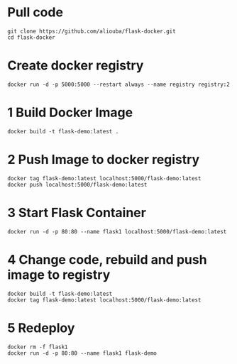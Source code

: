 # Pull code

```
git clone https://github.com/aliouba/flask-docker.git
cd flask-docker
```

# Create docker registry

```
docker run -d -p 5000:5000 --restart always --name registry registry:2
```

# 1 Build Docker Image

```
docker build -t flask-demo:latest .
```

# 2 Push Image to docker registry

```
docker tag flask-demo:latest localhost:5000/flask-demo:latest
docker push localhost:5000/flask-demo:latest
```

# 3 Start Flask Container

```
docker run -d -p 80:80 --name flask1 localhost:5000/flask-demo:latest
```

# 4 Change code, rebuild and push image to registry

```
docker build -t flask-demo:latest
docker tag flask-demo:latest localhost:5000/flask-demo:latest
```

# 5 Redeploy 

```
docker rm -f flask1
docker run -d -p 80:80 --name flask1 flask-demo
```

